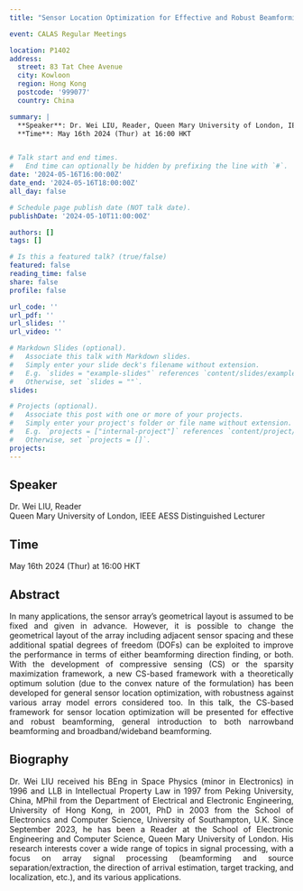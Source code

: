 ```yaml
---
title: "Sensor Location Optimization for Effective and Robust Beamforming"

event: CALAS Regular Meetings

location: P1402
address:
  street: 83 Tat Chee Avenue
  city: Kowloon
  region: Hong Kong
  postcode: '999077'
  country: China

summary: |
  **Speaker**: Dr. Wei LIU, Reader, Queen Mary University of London, IEEE AESS Distinguished Lecturer <br>
  **Time**: May 16th 2024 (Thur) at 16:00 HKT


# Talk start and end times.
#   End time can optionally be hidden by prefixing the line with `#`.
date: '2024-05-16T16:00:00Z'
date_end: '2024-05-16T18:00:00Z'
all_day: false

# Schedule page publish date (NOT talk date).
publishDate: '2024-05-10T11:00:00Z'

authors: []
tags: []

# Is this a featured talk? (true/false)
featured: false
reading_time: false
share: false
profile: false

url_code: ''
url_pdf: ''
url_slides: ''
url_video: ''

# Markdown Slides (optional).
#   Associate this talk with Markdown slides.
#   Simply enter your slide deck's filename without extension.
#   E.g. `slides = "example-slides"` references `content/slides/example-slides.md`.
#   Otherwise, set `slides = ""`.
slides:

# Projects (optional).
#   Associate this post with one or more of your projects.
#   Simply enter your project's folder or file name without extension.
#   E.g. `projects = ["internal-project"]` references `content/project/deep-learning/index.md`.
#   Otherwise, set `projects = []`.
projects:
---
```

## Speaker
Dr. Wei LIU, Reader <br> 
Queen Mary University of London, IEEE AESS Distinguished Lecturer

## Time
May 16th 2024 (Thur) at 16:00 HKT

## Abstract
<div style="text-align: justify">
In many applications, the sensor array’s geometrical layout is assumed to be fixed and given in advance. However, it is possible to change the geometrical layout of the array including adjacent sensor spacing and these additional spatial degrees of freedom (DOFs) can be exploited to improve the performance in terms of either beamforming direction finding, or both. With the development of compressive sensing (CS) or the sparsity maximization framework, a new CS-based framework with a theoretically optimum solution (due to the convex nature of the formulation) has been developed for general sensor location optimization, with robustness against various array model errors considered too. In this talk, the CS-based framework for sensor location optimization will be presented for effective and robust beamforming, general introduction to both narrowband beamforming and broadband/wideband beamforming.
</div>

## Biography
<div style="text-align: justify">
Dr. Wei LIU received his BEng in Space Physics (minor in Electronics) in 1996 and LLB in Intellectual Property Law in 1997 from Peking University, China, MPhil from the Department of Electrical and Electronic Engineering, University of Hong Kong, in 2001, PhD in 2003 from the School of Electronics and Computer Science, University of Southampton, U.K. Since September 2023, he has been a Reader at the School of Electronic Engineering and Computer Science, Queen Mary University of London. His research interests cover a wide range of topics in signal processing, with a focus on array signal processing (beamforming and source separation/extraction, the direction of arrival estimation, target tracking, and localization, etc.), and its various applications.
</div>
